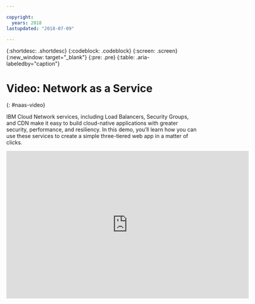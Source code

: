 ```yaml
---

copyright:
  years: 2018
lastupdated: "2018-07-09"

---
```


{:shortdesc: .shortdesc}
{:codeblock: .codeblock}
{:screen: .screen}
{:new_window: target="_blank"}
{:pre: .pre}
{:table: .aria-labeledby="caption"}

# Video: Network as a Service
{: #naas-video}

IBM Cloud Network services, including Load Balancers, Security Groups, and CDN make it easy to build cloud-native applications with greater security, performance, and resiliency. In this demo, you’ll learn how you can use these services to create a simple three-tiered web app in a matter of clicks.

<p>
  <div class="embed-responsive embed-responsive-16by9">
    <iframe class="embed-responsive-item" id="youtubeplayer" type="text/html" title="Demo" width="640" height="390" src="https://www.youtube.com/embed/LRvNCXvtkX0?rel=0" frameborder="0" webkitallowfullscreen mozallowfullscreen allowfullscreen> </iframe>
  </div>
</p>
